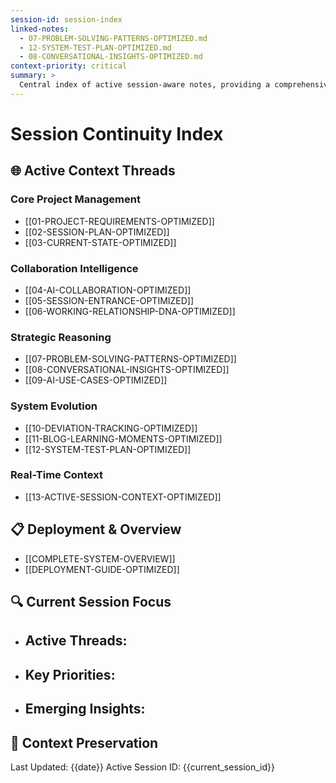 ```yaml
---
session-id: session-index
linked-notes:
  - 07-PROBLEM-SOLVING-PATTERNS-OPTIMIZED.md
  - 12-SYSTEM-TEST-PLAN-OPTIMIZED.md
  - 08-CONVERSATIONAL-INSIGHTS-OPTIMIZED.md
context-priority: critical
summary: >
  Central index of active session-aware notes, providing a comprehensive overview of the current project's strategic documentation and context threads.
---
```


# Session Continuity Index

## 🌐 Active Context Threads

### Core Project Management
- [[01-PROJECT-REQUIREMENTS-OPTIMIZED]]
- [[02-SESSION-PLAN-OPTIMIZED]]
- [[03-CURRENT-STATE-OPTIMIZED]]

### Collaboration Intelligence
- [[04-AI-COLLABORATION-OPTIMIZED]]
- [[05-SESSION-ENTRANCE-OPTIMIZED]]
- [[06-WORKING-RELATIONSHIP-DNA-OPTIMIZED]]

### Strategic Reasoning
- [[07-PROBLEM-SOLVING-PATTERNS-OPTIMIZED]]
- [[08-CONVERSATIONAL-INSIGHTS-OPTIMIZED]]
- [[09-AI-USE-CASES-OPTIMIZED]]

### System Evolution
- [[10-DEVIATION-TRACKING-OPTIMIZED]]
- [[11-BLOG-LEARNING-MOMENTS-OPTIMIZED]]
- [[12-SYSTEM-TEST-PLAN-OPTIMIZED]]

### Real-Time Context
- [[13-ACTIVE-SESSION-CONTEXT-OPTIMIZED]]

## 📋 Deployment & Overview
- [[COMPLETE-SYSTEM-OVERVIEW]]
- [[DEPLOYMENT-GUIDE-OPTIMIZED]]

## 🔍 Current Session Focus
- **Active Threads**: 
  - 
- **Key Priorities**: 
  - 
- **Emerging Insights**: 
  - 

## 🚀 Context Preservation
Last Updated: {{date}}
Active Session ID: {{current_session_id}}